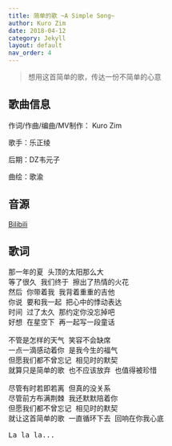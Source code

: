 ```yaml
---
title: 简单的歌 ~A Simple Song~
author: Kuro Zim
date: 2018-04-12
category: Jekyll
layout: default
nav_order: 4
---
```


>  想用这首简单的歌，传达一份不简单的心意

## 歌曲信息

作词/作曲/编曲/MV制作： Kuro Zim

歌手：乐正绫

后期：DZ韦元子

曲绘：歌渝

## 音源

[Bilibili](https://www.bilibili.com/video/BV12W411K7WW)

## 歌词

<pre>
那一年的夏 头顶的太阳那么大
等了很久 我们终于 擦出了热情的火花
然后 你带着我 我背着重重的吉他
你说 要和我一起 把心中的悸动表达
时间 过了太久 那约定你没忘掉吧
好想 在星空下 再一起写一段童话

不管是怎样的天气 笑容不会缺席
一点一滴感动着你 是我今生的福气
但愿我们都不曾忘记 相见时的默契
就算只是简单的歌 也不应该放弃 也值得被珍惜

尽管有时若即若离 但真的没关系
尽管前方布满荆棘 我还默默陪着你
但愿我们都不曾忘记 相见时的默契
就让这首简单的歌 一直循环下去 回响在你我心底

La la la...</pre>